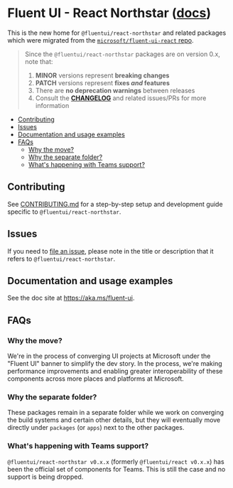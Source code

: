 # Fluent UI - React Northstar ([docs](https://aka.ms/fluent-ui))

This is the new home for `@fluentui/react-northstar` and related packages which were migrated from the [`microsoft/fluent-ui-react` repo][1].

> Since the `@fluentui/react-northstar` packages are on version 0.x, note that:
>
> 1.  **MINOR** versions represent **breaking changes**
> 1.  **PATCH** versions represent **fixes _and_ features**
> 1.  There are **no deprecation warnings** between releases
> 1.  Consult the [**CHANGELOG**][2] and related issues/PRs for more information

<!-- START doctoc generated TOC please keep comment here to allow auto update -->
<!-- DON'T EDIT THIS SECTION, INSTEAD RE-RUN doctoc TO UPDATE -->

- [Contributing](#contributing)
- [Issues](#issues)
- [Documentation and usage examples](#documentation-and-usage-examples)
- [FAQs](#faqs)
  - [Why the move?](#why-the-move)
  - [Why the separate folder?](#why-the-separate-folder)
  - [What's happening with Teams support?](#whats-happening-with-teams-support)

<!-- END doctoc generated TOC please keep comment here to allow auto update -->

## Contributing

See [CONTRIBUTING.md](CONTRIBUTING) for a step-by-step setup and development guide specific to `@fluentui/react-northstar`.

## Issues

If you need to [file an issue][3], please note in the title or description that it refers to `@fluentui/react-northstar`.

## Documentation and usage examples

See the doc site at https://aka.ms/fluent-ui.

## FAQs

### Why the move?

We're in the process of converging UI projects at Microsoft under the "Fluent UI" banner to simplify the dev story. In the process, we're making performance improvements and enabling greater interoperability of these components across more places and platforms at Microsoft.

### Why the separate folder?

These packages remain in a separate folder while we work on converging the build systems and certain other details, but they will eventually move directly under `packages` (or `apps`) next to the other packages.

### What's happening with Teams support?

`@fluentui/react-northstar v0.x.x` (formerly `@fluentui/react v0.x.x`) has been the official set of components for Teams. This is still the case and no support is being dropped.

[1]: https://github.com/microsoft/fluent-ui-react
[2]: https://github.com/microsoft/fluentui/blob/master/packages/fluentui/CHANGELOG.md
[3]: https://github.com/microsoft/fluentui/issues/new/choose

